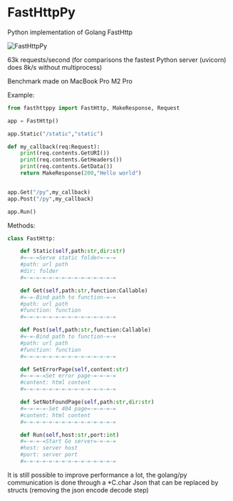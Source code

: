 # FastHttpPy
Python implementation of Golang FastHttp

![FastHttpPy](https://i.imgur.com/3SL6u9m.png)

63k requests/second
(for comparisons the fastest Python server (uvicorn) does 8k/s without multiprocess)

Benchmark made on MacBook Pro M2 Pro

Example:
```python
from fasthttppy import FastHttp, MakeResponse, Request

app = FastHttp()

app.Static("/static","static")

def my_callback(req:Request):
    print(req.contents.GetURI())
    print(req.contents.GetHeaders())
    print(req.contents.GetData())
    return MakeResponse(200,"Hello world")


app.Get("/py",my_callback)
app.Post("/py",my_callback)

app.Run()
```

Methods:
```python
class FastHttp:

    def Static(self,path:str,dir:str)
    #=-=-=Serve static folder=-=-=
    #path: url path
    #dir: folder
    #=-=-=-=-=-=-=-=-=-=-=-=-=-=-=

    def Get(self,path:str,function:Callable)
    #=-=-Bind path to function-=-=
    #path: url path
    #function: function
    #=-=-=-=-=-=-=-=-=-=-=-=-=-=-=

    def Post(self,path:str,function:Callable)
    #=-=-Bind path to function-=-=
    #path: url path
    #function: function
    #=-=-=-=-=-=-=-=-=-=-=-=-=-=-=

    def SetErrorPage(self,content:str)
    #=-=-=-=Set error page-=-=-=-=
    #content: html content
    #=-=-=-=-=-=-=-=-=-=-=-=-=-=-=

    def SetNotFoundPage(self,path:str,dir:str)
    #=-=-=-=-Set 404 page=-=-=-=-=
    #content: html content
    #=-=-=-=-=-=-=-=-=-=-=-=-=-=-=

    def Run(self,host:str,port:int)
    #=-=-=-=Start Go server=-=-=-=
    #host: server host
    #port: server port
    #=-=-=-=-=-=-=-=-=-=-=-=-=-=-=

```

It is still possible to improve performance a lot, the golang/py communication is done through a *C.char Json that can be replaced by structs (removing the json encode decode step)